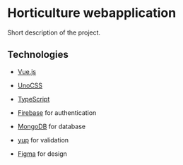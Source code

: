 # Horticulture webapplication

Short description of the project.

## Technologies

- [Vue.js](https://vuejs.org/)
- [UnoCSS](https://tailwindcss.com/)
- [TypeScript](https://www.typescriptlang.org/)

- [Firebase](https://firebase.google.com/) for authentication
- [MongoDB](https://www.mongodb.com/) for database

- [yup]() for validation

- [Figma](https://www.figma.com/) for design
